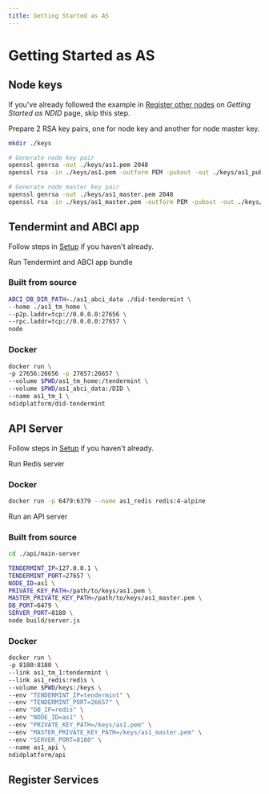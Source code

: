 ```yaml
---
title: Getting Started as AS
---
```


# Getting Started as AS

## Node keys

If you've already followed the example in [Register other nodes](/getting-started/ndid.html#register-other-nodes) on _Getting Started as NDID_ page, skip this step.

Prepare 2 RSA key pairs, one for node key and another for node master key.

```sh
mkdir ./keys

# Generate node key pair
openssl genrsa -out ./keys/as1.pem 2048
openssl rsa -in ./keys/as1.pem -outform PEM -pubout -out ./keys/as1_pub.pem

# Generate node master key pair
openssl genrsa -out ./keys/as1_master.pem 2048
openssl rsa -in ./keys/as1_master.pem -outform PEM -pubout -out ./keys/as1_master_pub.pem
```

## Tendermint and ABCI app

Follow steps in [Setup](/getting-started/setup.html#setup-more-tendermint-nodes) if you haven't already.

Run Tendermint and ABCI app bundle

### Built from source

```sh
ABCI_DB_DIR_PATH=./as1_abci_data ./did-tendermint \
--home ./as1_tm_home \
--p2p.laddr=tcp://0.0.0.0:27656 \
--rpc.laddr=tcp://0.0.0.0:27657 \
node
```

### Docker

```sh
docker run \
-p 27656:26656 -p 27657:26657 \
--volume $PWD/as1_tm_home:/tendermint \
--volume $PWD/as1_abci_data:/DID \
--name as1_tm_1 \
ndidplatform/did-tendermint
```

## API Server

Follow steps in [Setup](/getting-started/setup.html#api-server) if you haven't already.

Run Redis server

### Docker

```sh
docker run -p 6479:6379 --name as1_redis redis:4-alpine
```

Run an API server

### Built from source

```sh
cd ./api/main-server

TENDERMINT_IP=127.0.0.1 \
TENDERMINT_PORT=27657 \
NODE_ID=as1 \
PRIVATE_KEY_PATH=/path/to/keys/as1.pem \
MASTER_PRIVATE_KEY_PATH=/path/to/keys/as1_master.pem \
DB_PORT=6479 \
SERVER_PORT=8180 \
node build/server.js
```

### Docker

```sh
docker run \
-p 8180:8180 \
--link as1_tm_1:tendermint \
--link as1_redis:redis \
--volume $PWD/keys:/keys \
--env "TENDERMINT_IP=tendermint" \
--env "TENDERMINT_PORT=26657" \
--env "DB_IP=redis" \
--env "NODE_ID=as1" \
--env "PRIVATE_KEY_PATH=/keys/as1.pem" \
--env "MASTER_PRIVATE_KEY_PATH=/keys/as1_master.pem" \
--env "SERVER_PORT=8180" \
--name as1_api \
ndidplatform/api
```

## Register Services

